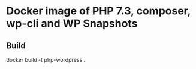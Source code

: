# Docker image of PHP 7.3, composer, wp-cli and WP Snapshots

## Build
docker build -t php-wordpress .
